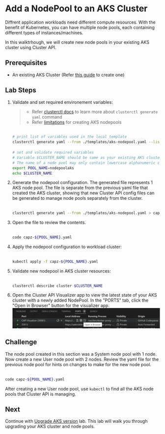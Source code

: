 # Add a NodePool to an AKS Cluster

Diffrent application workloads need different compute resources. With the benefit of Kubernetes, you can have multiple node pools, each containing different types of instances/machines.

In this walktrhough, we will create new node pools in your existing AKS cluster using Cluster API.

## Prerequisites

- An existing AKS Cluster (Refer [this guide](./2-managed-aks-cluster.md) to create one)

## Lab Steps

1. Validate and set required environement variables:

    > - Refer [clusterctl docs](https://cluster-api.sigs.k8s.io/clusterctl/commands/generate-yaml.html) to learn more about `clusterctl generate yaml` command
    > - Refer [limitations](https://learn.microsoft.com/en-us/azure/aks/use-multiple-node-pools#limitations) for creating AKS nodepools

      ```bash

      # print list of variables used in the local template
      clusterctl generate yaml --from ./templates/aks-nodepool.yaml --list-variables

      # set and validate required variables
      # Variable $CLUSTER_NAME should be same as your existing AKS cluster name
      # The name of a node pool may only contain lowercase alphanumeric characters and must begin with a lowercase letter. For Linux node pools the length must be between 1 and 12 characters, for Windows node pools the length must be between 1 and 6 characters
      export POOL_NAME=nodepoolaks
      echo $CLUSTER_NAME

      ```

2. Generate the nodepool configuration. The generated file represents 1 AKS node pool. The file is separate from the previous yaml file that created the AKS cluster, showing that new Cluster API config files can be generated to manage node pools separately from the cluster.

    ```bash

    clusterctl generate yaml --from ./templates/aks-nodepool.yaml > capz-${POOL_NAME}.yaml

    ```

3. Open the file to review the contents.

    ```bash

    code capz-${POOL_NAME}.yaml

    ```

4. Apply the nodepool configuration to workload cluster:

    ```bash

    kubectl apply -f capz-${POOL_NAME}.yaml

    ```

5. Validate new nodepool in AKS cluster resources:

    ```bash

    clusterctl describe cluster $CLUSTER_NAME

    ```

6. Open the Cluster API Visualizer app to view the latest state of your AKS cluster with a newly added NodePool.
  In the "PORTS" tab, click the "Open in Browser" button for the visualizer app.
  ![Open Cluster API Visualizer](/images/open-capi-visualizer.png)

## Challenge

The node pool created in this section was a System node pool with 1 node. Now create a new User node pool with 2 nodes. Review the yaml file for the previous node pool for hints on changes to make for the new node pool.

```bash

code capz-${POOL_NAME}.yaml

```

After creating a new User node pool, use `kubectl` to find all the AKS node pools that Cluster API is managing.

## Next

Continue with [Upgrade AKS version](./4-upgrade-k8s.md) lab. This lab will walk you through upgrading your AKS cluster and node pools.
